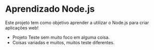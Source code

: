 # Aprendizado Node.js

Este projeto tem como objetivo aprender a utilizar o Node.js para criar aplicações web!
- Projeto Teste sem muito foco em alguma coisa.
- Coisas variadas e muitos, muitos teste diferentes.
